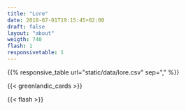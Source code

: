 ```yaml
---
title: "Lore"
date: 2018-07-01T19:15:45+02:00
draft: false
layout: "about"
weigth: 740
flash: 1
responsivetable: 1
---
```

{{% responsive_table url="static/data/lore.csv" sep=","  %}}

{{< greenlandic_cards >}}

{{< flash >}}

